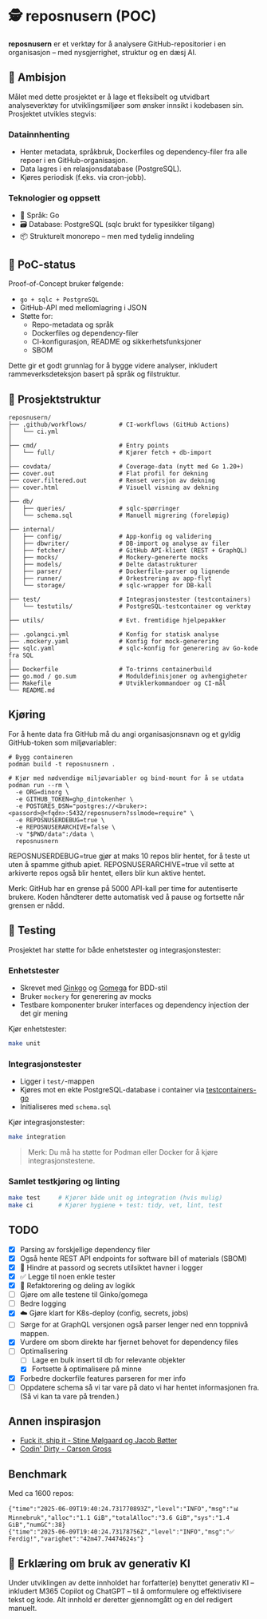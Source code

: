 # 🕵️ reposnusern (POC)

**reposnusern** er et verktøy for å analysere GitHub-repositorier i en organisasjon – med nysgjerrighet, struktur og en dæsj AI.

## 🎯 Ambisjon

Målet med dette prosjektet er å lage et fleksibelt og utvidbart analyseverktøy for utviklingsmiljøer som ønsker innsikt i kodebasen sin. Prosjektet utvikles stegvis:

### Datainnhenting

- Henter metadata, språkbruk, Dockerfiles og dependency-filer fra alle repoer i en GitHub-organisasjon.
- Data lagres i en relasjonsdatabase (PostgreSQL).
- Kjøres periodisk (f.eks. via cron-jobb).

### Teknologier og oppsett

- 🧠 Språk: Go
- 🗃️ Database: PostgreSQL (sqlc brukt for typesikker tilgang)
- 📦 Strukturelt monorepo – men med tydelig inndeling

## 🧪 PoC-status

Proof-of-Concept bruker følgende:
- `go + sqlc + PostgreSQL` 
- GitHub-API med mellomlagring i JSON
- Støtte for:
  - Repo-metadata og språk
  - Dockerfiles og dependency-filer
  - CI-konfigurasjon, README og sikkerhetsfunksjoner
  - SBOM

Dette gir et godt grunnlag for å bygge videre analyser, inkludert rammeverksdeteksjon basert på språk og filstruktur.


## 📁 Prosjektstruktur
```
reposnusern/
├── .github/workflows/         # CI-workflows (GitHub Actions)
│   └── ci.yml
│
├── cmd/                       # Entry points 
│   └── full/                  # Kjører fetch + db-import
│
├── covdata/                   # Coverage-data (nytt med Go 1.20+)
├── cover.out                  # Flat profil for dekning
├── cover.filtered.out         # Renset versjon av dekning
├── cover.html                 # Visuell visning av dekning
│
├── db/
│   ├── queries/               # sqlc-spørringer
│   └── schema.sql             # Manuell migrering (foreløpig)
│
├── internal/
│   ├── config/                # App-konfig og validering
│   ├── dbwriter/              # DB-import og analyse av filer
│   ├── fetcher/               # GitHub API-klient (REST + GraphQL)
│   ├── mocks/                 # Mockery-genererte mocks
│   ├── models/                # Delte datastrukturer
│   ├── parser/                # Dockerfile-parser og lignende
│   ├── runner/                # Orkestrering av app-flyt
│   └── storage/               # sqlc-wrapper for DB-kall
│
├── test/                      # Integrasjonstester (testcontainers)
│   └── testutils/             # PostgreSQL-testcontainer og verktøy
│
├── utils/                     # Evt. fremtidige hjelpepakker
│
├── .golangci.yml              # Konfig for statisk analyse
├── .mockery.yaml              # Konfig for mock-generering
├── sqlc.yaml                  # sqlc-konfig for generering av Go-kode fra SQL
│
├── Dockerfile                 # To-trinns containerbuild
├── go.mod / go.sum            # Moduldefinisjoner og avhengigheter
├── Makefile                   # Utviklerkommandoer og CI-mål
└── README.md

```

## Kjøring

For å hente data fra GitHub må du angi organisasjonsnavn og et gyldig GitHub-token som miljøvariabler:

```
# Bygg containeren
podman build -t reposnusnern .

# Kjør med nødvendige miljøvariabler og bind-mount for å se utdata
podman run --rm \
  -e ORG=dinorg \
  -e GITHUB_TOKEN=ghp_dintokenher \
  -e POSTGRES_DSN="postgres://<bruker>:<passord>@<fqdn>:5432/reposnusern?sslmode=require" \
  -e REPOSNUSERDEBUG=true \
  -e REPOSNUSERARCHIVE=false \
  -v "$PWD/data":/data \
  reposnusnern

```

REPOSNUSERDEBUG=true gjør at maks 10 repos blir hentet, for å teste ut uten å spamme github apiet.
REPOSNUSERARCHIVE=true vil sette at arkiverte repos også blir hentet, ellers blir kun aktive hentet.

Merk: GitHub har en grense på 5000 API-kall per time for autentiserte brukere. Koden håndterer dette automatisk ved å pause og fortsette når grensen er nådd.

## 💪 Testing

Prosjektet har støtte for både enhetstester og integrasjonstester:

### Enhetstester

* Skrevet med [Ginkgo](https://onsi.github.io/ginkgo/) og [Gomega](https://onsi.github.io/gomega/) for BDD-stil
* Bruker `mockery` for generering av mocks
* Testbare komponenter bruker interfaces og dependency injection der det gir mening

Kjør enhetstester:

```bash
make unit
```

### Integrasjonstester

* Ligger i `test/`-mappen
* Kjøres mot en ekte PostgreSQL-database i container via [testcontainers-go](https://github.com/testcontainers/testcontainers-go)
* Initialiseres med `schema.sql`

Kjør integrasjonstester:

```bash
make integration
```

> Merk: Du må ha støtte for Podman eller Docker for å kjøre integrasjonstestene.

### Samlet testkjøring og linting

```bash
make test     # Kjører både unit og integration (hvis mulig)
make ci       # Kjører hygiene + test: tidy, vet, lint, test
```


## TODO

- [x] Parsing av forskjellige dependency filer
- [x] Også hente REST API endpoints for software bill of materials (SBOM)
- [x] 🔐 Hindre at passord og secrets utilsiktet havner i logger
- [x] ✅ Legge til noen enkle tester
- [x] 🧹 Refaktorering og deling av logikk
- [ ] Gjøre om alle testene til Ginko/gomega
- [ ] Bedre logging
- [x] ☁️ Gjøre klart for K8s-deploy (config, secrets, jobs)
- [ ] Sørge for at GraphQL versjonen også parser lenger ned enn toppnivå mappen.
- [x] Vurdere om sbom direkte har fjernet behovet for dependency files
- [ ] Optimalisering
  - [ ] Lage en bulk insert til db for relevante objekter
  - [x] Fortsette å optimalisere på minne
- [x] Forbedre dockerfile features parseren for mer info
- [ ] Oppdatere schema så vi tar vare på dato vi har hentet informasjonen fra. (Så vi kan ta vare på trenden.)

## Annen inspirasjon
 - [Fuck it, ship it - Stine Mølgaard og Jacob Bøtter](https://fuckitshipit.dk/)
 - [Codin' Dirty - Carson Gross](https://htmx.org/essays/codin-dirty/)

## Benchmark
Med ca 1600 repos:

```
{"time":"2025-06-09T19:40:24.731770893Z","level":"INFO","msg":"📊 Minnebruk","alloc":"1.1 GiB","totalAlloc":"3.6 GiB","sys":"1.4 GiB","numGC":38}
{"time":"2025-06-09T19:40:24.73178756Z","level":"INFO","msg":"✅ Ferdig!","varighet":"42m47.74474624s"}
```

## 🤖 Erklæring om bruk av generativ KI

Under utviklingen av dette innholdet har forfatter(e) benyttet generativ KI – inkludert M365 Copilot og ChatGPT – til å omformulere og effektivisere tekst og kode. Alt innhold er deretter gjennomgått og en del redigert manuelt. 
